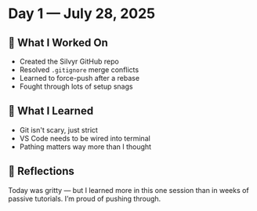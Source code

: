 # Day 1 — July 28, 2025

## 🔨 What I Worked On
- Created the Silvyr GitHub repo
- Resolved `.gitignore` merge conflicts
- Learned to force-push after a rebase
- Fought through lots of setup snags

## 🧠 What I Learned
- Git isn't scary, just strict
- VS Code needs to be wired into terminal
- Pathing matters way more than I thought

## 🧘 Reflections
Today was gritty — but I learned more in this one session than in weeks of passive tutorials. I’m proud of pushing through.